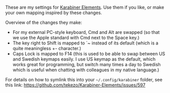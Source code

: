 These are my settings for [Karabiner Elements](https://pqrs.org/osx/karabiner/). Use them if you like, or make your own mapping inspired by these changes.

Overview of the changes they make:

- For my external PC-style keyboard, Cmd and Alt are swapped (so that we use the Apple standard with Cmd next to the Space key.)
- The key right to Shift is mapped to `~ instead of its default (which is a quite meaningless +- character.)
- Caps Lock is mapped to F14 (this is used to be able to swap between US and Swedish keymaps easily. I use US keymap as the default, which works great for programming, but switch many times a day to Swedish which is useful when chatting with colleagues in my native language.)

For details on how to symlink this into your `~/.config/karabiner` folder, see this link: https://github.com/tekezo/Karabiner-Elements/issues/597
